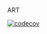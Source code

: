 ART

[![codecov](https://codecov.io/gh/waynexia/umbrellart/branch/master/graph/badge.svg?token=I58Y17LSTX)](https://codecov.io/gh/waynexia/umbrellart)